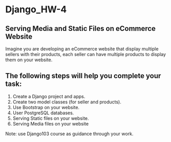 # Django_HW-4

## Serving Media and Static Files on eCommerce Website

Imagine you are developing an eCommerce website that display multiple sellers with their products, each seller can have multiple products to display them on your website.

## The following steps will help you complete your task:

1. Create a Django project and apps.
2. Create two model classes (for seller and products).
3. Use Bootstrap on your website.
4. User PostgreSQL databases.
5. Serving Static files on your website.
6. Serving Media files on your website

Note: use Django103 course as guidance through your work.
